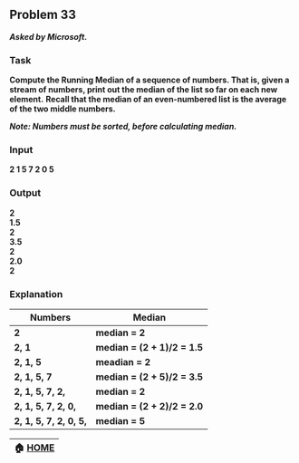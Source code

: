 ## Problem 33
***Asked by Microsoft.***
### Task
**Compute the Running Median of a sequence of numbers. That is, given a stream of numbers, print out the median of the list so far on each new element.**
**Recall that the median of an even-numbered list is the average of the two middle numbers.**

***Note: Numbers must be sorted, before calculating median.***
### Input
**2 1 5 7 2 0 5**
### Output
**2**  
**1.5**  
**2**  
**3.5**  
**2**  
**2.0**  
**2**
### Explanation
|**Numbers**|**Median**|
|-----------|----------|
|**2**|**median = 2**|      
|**2, 1**|**median = (2 + 1)/2 = 1.5**|   
|**2, 1, 5**|**meadian = 2**|   
|**2, 1, 5, 7**|**median = (2 + 5)/2 = 3.5**    
|**2, 1, 5, 7, 2,**|**median = 2**|
|**2, 1, 5, 7, 2, 0,**|**median = (2 + 2)/2 = 2.0**|
|**2, 1, 5, 7, 2, 0, 5,**|**median = 5**|

|**:house: [HOME](https://github.com/theInvincible/Daily-Coding-Problem/)**|
|--------------------------------------------------------------------------|
